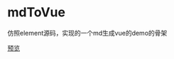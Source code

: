 # mdToVue


仿照element源码，实现的一个md生成vue的demo的骨架

[预览](https://nifan950624.github.io/mdToVue-demo/index.html)
